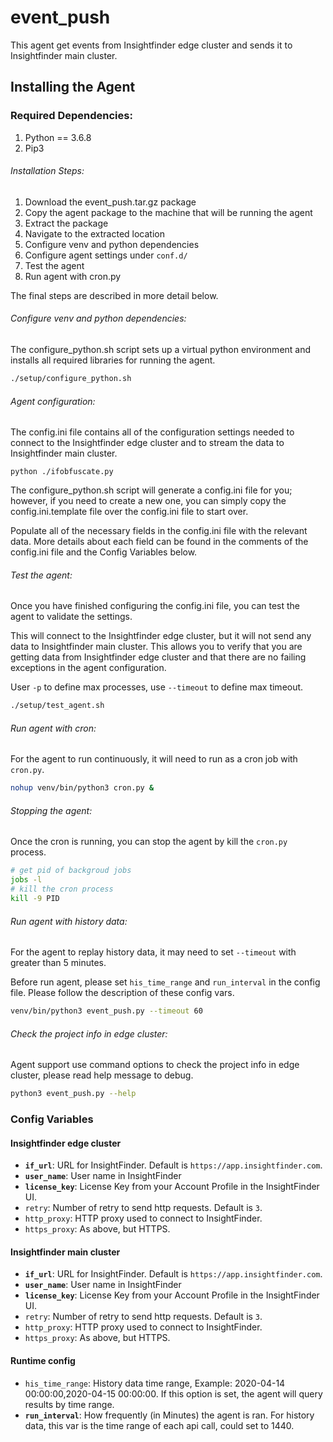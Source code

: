 # event_push
This agent get events from Insightfinder edge cluster and sends it to Insightfinder main cluster.
## Installing the Agent

### Required Dependencies:
1. Python == 3.6.8
1. Pip3

###### Installation Steps:
1. Download the event_push.tar.gz package
1. Copy the agent package to the machine that will be running the agent
1. Extract the package
1. Navigate to the extracted location 
1. Configure venv and python dependencies
1. Configure agent settings under `conf.d/`
1. Test the agent
1. Run agent with cron.py

The final steps are described in more detail below. 

###### Configure venv and python dependencies:
The configure_python.sh script sets up a virtual python environment and installs all required libraries for running the agent. 

```bash
./setup/configure_python.sh
```

###### Agent configuration:
The config.ini file contains all of the configuration settings needed to connect to the Insightfinder edge cluster and to stream the data to Insightfinder main cluster.

```
python ./ifobfuscate.py 
```

The configure_python.sh script will generate a config.ini file for you; however, if you need to create a new one, you can simply copy the config.ini.template file over the config.ini file to start over. 

Populate all of the necessary fields in the config.ini file with the relevant data.  More details about each field can be found in the comments of the config.ini file and the Config Variables below. 

###### Test the agent:
Once you have finished configuring the config.ini file, you can test the agent to validate the settings. 

This will connect to the Insightfinder edge cluster, but it will not send any data to Insightfinder main cluster. This allows you to verify that you are getting data from Insightfinder edge cluster and that there are no failing exceptions in the agent configuration.

User `-p` to define max processes, use `--timeout` to define max timeout.

```bash
./setup/test_agent.sh
```

###### Run agent with cron:
For the agent to run continuously, it will need to run as a cron job with `cron.py`. 

```bash
nohup venv/bin/python3 cron.py &
```

###### Stopping the agent:
Once the cron is running, you can stop the agent by kill the `cron.py` process.

```bash
# get pid of backgroud jobs
jobs -l
# kill the cron process
kill -9 PID
```

###### Run agent with history data:
For the agent to replay history data, it may need to set `--timeout` with greater than 5 minutes.
 
Before run agent, please set `his_time_range` and `run_interval` in the config file. Please follow the description of these config vars. 

```bash
venv/bin/python3 event_push.py --timeout 60
```

###### Check the project info in edge cluster:
Agent support use command options to check the project info in edge cluster, please read help message to debug.

```bash
python3 event_push.py --help
``` 
 

### Config Variables
#### Insightfinder edge cluster
* **`if_url`**: URL for InsightFinder. Default is `https://app.insightfinder.com`.
* **`user_name`**: User name in InsightFinder
* **`license_key`**: License Key from your Account Profile in the InsightFinder UI.
* `retry`: Number of retry to send http requests. Default is `3`.
* `http_proxy`: HTTP proxy used to connect to InsightFinder.
* `https_proxy`: As above, but HTTPS.

#### Insightfinder main cluster
* **`if_url`**: URL for InsightFinder. Default is `https://app.insightfinder.com`.
* **`user_name`**: User name in InsightFinder
* **`license_key`**: License Key from your Account Profile in the InsightFinder UI.
* `retry`: Number of retry to send http requests. Default is `3`.
* `http_proxy`: HTTP proxy used to connect to InsightFinder.
* `https_proxy`: As above, but HTTPS.

#### Runtime config
* `his_time_range`: History data time range, Example: 2020-04-14 00:00:00,2020-04-15 00:00:00. If this option is set, the agent will query results by time range.
* **`run_interval`**: How frequently (in Minutes) the agent is ran. For history data, this var is the time range of each api call, could set to 1440.


